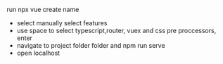 run npx vue create name
* select manually select features
* use space to select typescript,router, vuex and css pre proccessors, enter
* navigate to project folder folder and npm run serve
* open localhost